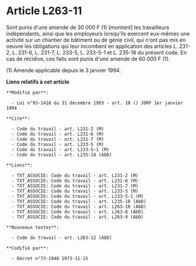 # Article L263-11

Sont punis d'une amende de 30 000 F (1) [*montant*] les travailleurs indépendants, ainsi que les employeurs lorsqu'ils
exercent eux-mêmes une activité sur un chantier de bâtiment ou de génie civil, qui n'ont pas mis en oeuvre les obligations
qui leur incombent en application des articles L. 231-2, L. 231-6, L. 231-7, L. 233-5, L. 233-5-1 et L. 235-18 du présent
code. En cas de récidive, ces faits sont punis d'une amende de 60 000 F (1).

(1) Amende applicable depuis le 3 janvier 1994.

**Liens relatifs à cet article**

	**Modifié par**:

	  - Loi n°93-1418 du 31 décembre 1993 - art. 10 () JORF 1er janvier 1994

	**Cite**:

	  - Code du travail - art. L231-2 (M)
	  - Code du travail - art. L231-6 (M)
	  - Code du travail - art. L231-7 (M)
	  - Code du travail - art. L233-5 (M)
	  - Code du travail - art. L233-5-1 (M)
	  - Code du travail - art. L235-18 (AbD)

	**Liens**:

	  - TXT_ASSOCIE: Code du travail - art. L231-2 (M)
	  - TXT_ASSOCIE: Code du travail - art. L231-6 (M)
	  - TXT_ASSOCIE: Code du travail - art. L231-7 (M)
	  - TXT_ASSOCIE: Code du travail - art. L233-5 (M)
	  - TXT_ASSOCIE: Code du travail - art. L233-5-1 (M)
	  - TXT_ASSOCIE: Code du travail - art. L235-18 (AbD)
	  - TXT_ASSOCIE: Code du travail - art. L263-10 (AbD)
	  - TXT_ASSOCIE: Code du travail - art. L263-8 (AbD)
	  - TXT_ASSOCIE: Code du travail - art. L263-9 (AbD)

	**Nouveaux textes**:

	  - Code du travail - art. L263-12 (AbD)

	**Codifié par**:

	  - Décret n°73-1046 1973-11-15
